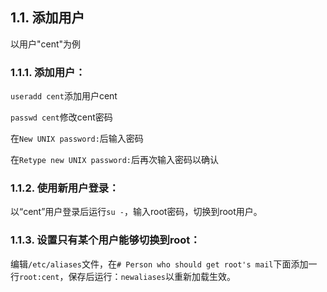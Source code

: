 ## 1.1. 添加用户

以用户"cent"为例

### 1.1.1. 添加用户：

`useradd cent`添加用户cent

`passwd cent`修改cent密码

在`New UNIX password:`后输入密码

在`Retype new UNIX password:`后再次输入密码以确认

### 1.1.2. 使用新用户登录：

以“cent”用户登录后运行`su -`，输入root密码，切换到root用户。

### 1.1.3. 设置只有某个用户能够切换到root：

编辑`/etc/aliases`文件，在`# Person who should get root's mail`下面添加一行`root:cent`，保存后运行：`newaliases`以重新加载生效。

